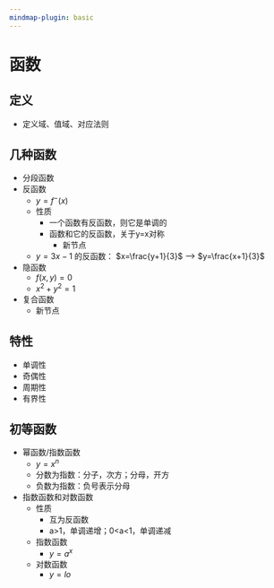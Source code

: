```yaml
---
mindmap-plugin: basic
---
```


# 函数

## 定义
- 定义域、值域、对应法则

## 几种函数
- 分段函数
- 反函数
    - $y = f^-(x)$
    - 性质
        - 一个函数有反函数，则它是单调的
        - 函数和它的反函数，关于y=x对称
            - 新节点
    - $y=3x-1$ 的反函数： $x=\frac{y+1}{3}$ --> $y=\frac{x+1}{3}$
- 隐函数
    - $f(x,y)=0$
    - $x^2+y^2=1$
- 复合函数
    - 新节点

## 特性
- 单调性
- 奇偶性
- 周期性
- 有界性

## 初等函数
- 幂函数/指数函数
	- $y=x^n$
    - 分数为指数：分子，次方；分母，开方
    - 负数为指数：负号表示分母
- 指数函数和对数函数
	- 性质
		- 互为反函数
		- a>1，单调递增；0<a<1，单调递减
	- 指数函数
		- $y=a^x$
	- 对数函数
		- $y=lo$